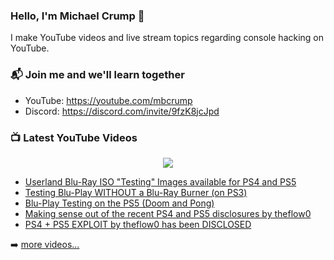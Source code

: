 ### Hello, I'm Michael Crump 👋

I make YouTube videos and live stream topics regarding console hacking on YouTube. 

### 📬 Join me and we'll learn together

- YouTube: https://youtube.com/mbcrump
- Discord: https://discord.com/invite/9fzK8jcJpd

### 📺 Latest YouTube Videos

<div align="center">

[<img src="https://img.shields.io/badge/-Subscribe-red?style=for-the-badge&logo=youtube&logoColor=white"/>](https://www.youtube.com/c/mbcrump?sub_confirmation=1)

</div>

<!-- YOUTUBE:START -->
- [Userland Blu-Ray ISO &quot;Testing&quot; Images available for PS4 and PS5](https://www.youtube.com/watch?v=8jEG-pq2sXs)
- [Testing Blu-Play WITHOUT a Blu-Ray Burner &lpar;on PS3&rpar;](https://www.youtube.com/watch?v=QZR_zKsLfOM)
- [Blu-Play Testing on the PS5 &lpar;Doom and Pong&rpar;](https://www.youtube.com/watch?v=e5baoyh3eRY)
- [Making sense out of the recent PS4 and PS5 disclosures by theflow0](https://www.youtube.com/watch?v=psHjBkuDvTw)
- [PS4 + PS5 EXPLOIT by theflow0 has been DISCLOSED](https://www.youtube.com/watch?v=g8wl_hGbkZU)
<!-- YOUTUBE:END -->

➡️ [more videos...](https://youtube.com/mbcrump)

